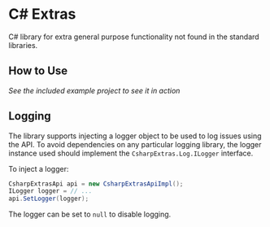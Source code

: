 # C# Extras

C# library for extra general purpose functionality not found in the standard libraries.

## How to Use

*See the included example project to see it in action*

## Logging

The library supports injecting a logger object to be used to log issues using the API.
To avoid dependencies on any particular logging library, the logger instance used should implement the `CsharpExtras.Log.ILogger` interface.

To inject a logger:

```csharp
CsharpExtrasApi api = new CsharpExtrasApiImpl();
ILogger logger = // ...
api.SetLogger(logger);
```

The logger can be set to `null` to disable logging.
